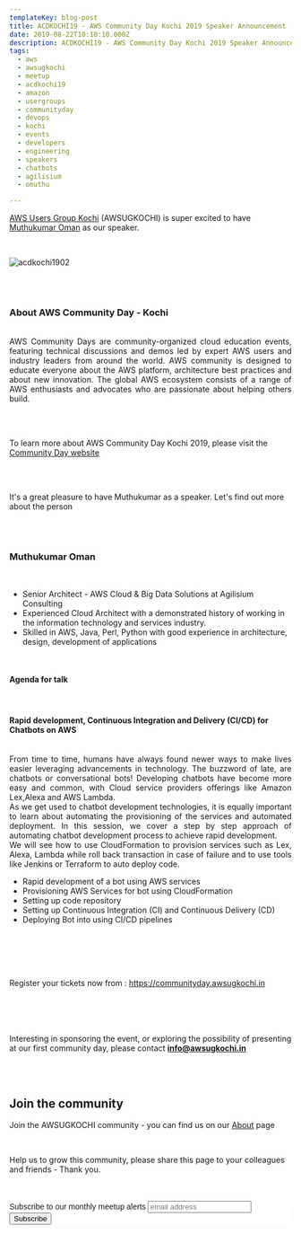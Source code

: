 ```yaml
---
templateKey: blog-post
title: ACDKOCHI19 - AWS Community Day Kochi 2019 Speaker Announcement - Muthukumar Oman
date: 2019-08-22T10:10:10.000Z
description: ACDKOCHI19 - AWS Community Day Kochi 2019 Speaker Announcement -  Muthukumar Oman
tags:
  - aws
  - awsugkochi
  - meetup
  - acdkochi19
  - amazon
  - usergroups
  - communityday
  - devops
  - kochi
  - events
  - developers
  - engineering
  - speakers
  - chatbots
  - agilisium
  - omuthu

---
```


[AWS Users Group Kochi](https://awsugkochi.in) (AWSUGKOCHI) is super excited to have [Muthukumar Oman](https://www.linkedin.com/in/omuthu/) as our speaker.

<br>

![acdkochi1902](/img/awsugkochi-acdkochi19-speaker-muthu.png)


<br> 
<br>

<h3> About AWS Community Day - Kochi </h3>

<br>
<div style="text-align: justify">
AWS Community Days are community-organized cloud education events, featuring technical discussions and demos led by expert AWS users and industry leaders from around the world. AWS community is designed to educate everyone about the AWS platform, architecture best practices and about new innovation. The global AWS ecosystem consists of a range of AWS enthusiasts and advocates who are passionate about helping others build.
</div>

<br> <br> 

To learn more about AWS Community Day Kochi 2019, please visit the [Community Day website](https://communityday.awsugkochi.in)


<br> <br> 

It's a great pleasure to have Muthukumar as a speaker. Let's find out more about the person

<br> <br> 

<h3> Muthukumar Oman </h3>

<br>

- Senior Architect - AWS Cloud & Big Data Solutions at Agilisium Consulting
- Experienced Cloud Architect with a demonstrated history of working in the information technology and services industry. 
- Skilled in AWS, Java, Perl, Python with good experience in architecture, design, development of applications 


<br>

<h4> Agenda for talk </h4>
<br>
<h4> Rapid development, Continuous Integration and Delivery (CI/CD) for Chatbots on AWS </h4>
<br>

<div style="text-align: justify">
From time to time, humans have always found newer ways to make lives easier leveraging advancements in technology. The buzzword of late, are chatbots or conversational bots! 
Developing chatbots have become more easy and common, with Cloud service providers offerings like Amazon Lex,Alexa and AWS Lambda.
</div>

<div style="text-align: justify">
As we get used to chatbot development technologies, it is equally important to learn about automating the provisioning of the services and automated deployment. In this session, we cover a step by step approach of automating chatbot development process to achieve rapid development.
</div>

<div style="text-align: justify">
We will see how to use CloudFormation to provision services such as Lex, Alexa, Lambda while roll back transaction in case of failure and to use tools like Jenkins or Terraform to auto deploy code.
</div>

- Rapid development of a bot using AWS services
- Provisioning AWS Services for bot using CloudFormation
- Setting up code repository
- Setting up Continuous Integration (CI) and Continuous Delivery (CD)
- Deploying Bot into using CI/CD pipelines

<br> <br> <br> <br>

Register your tickets now from : https://communityday.awsugkochi.in

<br> <br> <br> <br>
Interesting in sponsoring the event, or exploring the possibility of presenting at our first community day, please contact **info@awsugkochi.in**


<br> <br>

## Join the community

Join the AWSUGKOCHI community - you can find us on our [About](https://awsugkochi.in/about) page

<br> 

Help us to grow this community, please share this page to your colleagues and friends - Thank you.

<br>
<br>

<!-- Begin Mailchimp Signup Form -->
<link href="//cdn-images.mailchimp.com/embedcode/slim-10_7.css" rel="stylesheet" type="text/css">
<style type="text/css">
	#mc_embed_signup{background:#fff; clear:left; font:14px Helvetica,Arial,sans-serif; }
	/* Add your own Mailchimp form style overrides in your site stylesheet or in this style block.
	   We recommend moving this block and the preceding CSS link to the HEAD of your HTML file. */
</style>
<div id="mc_embed_signup">
<form action="https://awsugkochi.us20.list-manage.com/subscribe/post?u=b4c4469413422365d2a2e5cf6&amp;id=d4837b9a16" method="post" id="mc-embedded-subscribe-form" name="mc-embedded-subscribe-form" class="validate" target="_blank" novalidate>
    <div id="mc_embed_signup_scroll">
	<label for="mce-EMAIL">Subscribe to our monthly meetup alerts</label>
	<input type="email" value="" name="EMAIL" class="email" id="mce-EMAIL" placeholder="email address" required>
    <!-- real people should not fill this in and expect good things - do not remove this or risk form bot signups-->
    <div style="position: absolute; left: -5000px;" aria-hidden="true"><input type="text" name="b_b4c4469413422365d2a2e5cf6_d4837b9a16" tabindex="-1" value=""></div>
    <div class="clear"><input type="submit" value="Subscribe" name="subscribe" id="mc-embedded-subscribe" class="button"></div>
    </div>
</form>
</div>

<!--End mc_embed_signup-->
